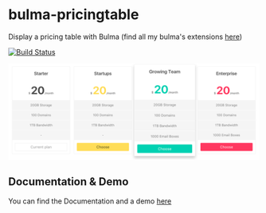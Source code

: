 # bulma-pricingtable
Display a pricing table with Bulma
(find all my bulma's extensions [here](https://wikiki.github.io/bulma-extensions/overview))

[![Build Status](https://travis-ci.org/Wikiki/bulma-pricingtable.svg?branch=master)](https://travis-ci.org/Wikiki/bulma-pricingtable)

<img src="./pricingtable-example.png">

Documentation & Demo
---
You can find the Documentation and a demo [here](https://wikiki.github.io/bulma-extensions/pricing-table)
